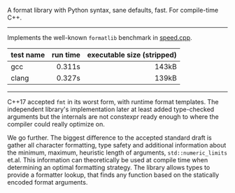 A format library with Python syntax, sane defaults, fast. For compile-time C++.

-----------

Implements the well-known `formatlib` benchmark in [speed.cpp](./test/run.cpp).

| test name | run time | executable size (stripped) |
|-----------|---------:|---------------------------:|
| gcc       | 0.311s   | 143kB |
| clang     | 0.327s   | 139kB |

------------

C++17 accepted `fmt` in its worst form, with runtime format templates. The
independent library's implementation later at least added type-checked
arguments but the internals are not constexpr ready enough to where the
compiler could really optimize on.

We go further. The biggest difference to the accepted standard draft is gather
all character formatting, type safety and additional information about the
minimum, maximum, heuristic length of arguments, `std::numeric_limits` et.al.
This information can theoretically be used at compile time when determining an
optimal formatting strategy. The library allows types to provide a formatter
lookup, that finds any function based on the statically encoded format
arguments.
